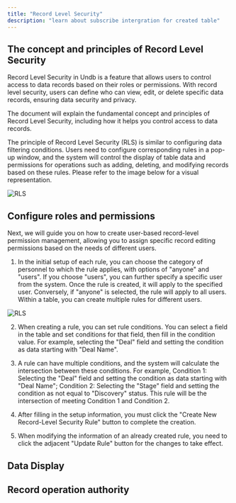```yaml
---
title: "Record Level Security"
description: "learn about subscribe intergration for created table"
---
```


## The concept and principles of Record Level Security

Record Level Security in Undb is a feature that allows users to control access to data records based on their roles or permissions. With record level security, users can define who can view, edit, or delete specific data records, ensuring data security and privacy.

The document will explain the fundamental concept and principles of Record Level Security, including how it helps you control access to data records.

The principle of Record Level Security (RLS) is similar to configuring data filtering conditions. Users need to configure corresponding rules in a pop-up window, and the system will control the display of table data and permissions for operations such as adding, deleting, and modifying records based on these rules. Please refer to the image below for a visual representation.

![RLS](/images/RLS-modal.png)

## Configure roles and permissions

Next, we will guide you on how to create user-based record-level permission management, allowing you to assign specific record editing permissions based on the needs of different users.

1. In the initial setup of each rule, you can choose the category of personnel to which the rule applies, with options of "anyone" and "users". If you choose "users", you can further specify a specific user from the system. Once the rule is created, it will apply to the specified user. Conversely, if "anyone" is selected, the rule will apply to all users. Within a table, you can create multiple rules for different users.

![RLS](/images/rls-role.png)

2. When creating a rule, you can set rule conditions. You can select a field in the table and set conditions for that field, then fill in the condition value. For example, selecting the "Deal" field and setting the condition as data starting with "Deal Name".

3. A rule can have multiple conditions, and the system will calculate the intersection between these conditions. For example, Condition 1: Selecting the "Deal" field and setting the condition as data starting with "Deal Name"; Condition 2: Selecting the "Stage" field and setting the condition as not equal to "Discovery" status. This rule will be the intersection of meeting Condition 1 and Condition 2.

4. After filling in the setup information, you must click the "Create New Record-Level Security Rule" button to complete the creation.

5. When modifying the information of an already created rule, you need to click the adjacent "Update Rule" button for the changes to take effect.

## Data Display

## Record operation authority

